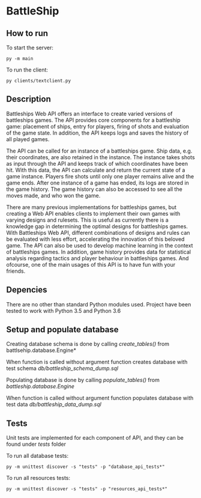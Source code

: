 # BattleShip

## How to run

To start the server:
```
py -m main
```

To run the client:
```
py clients/textclient.py
```

## Description

Battleships Web API offers an interface to create varied versions of battleships games. The API provides core components for a battleship game: placement of ships, entry for players, firing of shots and evaluation of the game state. In addition, the API keeps logs and saves the history of all played games.

The API can be called for an instance of a battleships game. Ship data, e.g. their coordinates, are also retained in the instance. The instance takes shots as input through the API and keeps track of which coordinates have been hit. With this data, the API can calculate and return the current state of a game instance. Players fire shots until only one player remains alive and the game ends. After one instance of a game has ended, its logs are stored in the game history. The game history can also be accessed to see all the moves made, and who won the game.

There are many previous implementations for battleships games, but creating a Web API enables clients to implement their own games with varying designs and rulesets. This is useful as currently there is a knowledge gap in determining the optimal designs for battleships games. With Battleships Web API, different combinations of designs and rules can be evaluated with less effort, accelerating the innovation of this beloved game. The API can also be used to develop machine learning in the context of battleships games. In addition, game history provides data for statistical analysis regarding tactics and player behaviour in battleships games. And ofcourse, one of the main usages of this API is to have fun with your friends.

## Depencies

There are no other than standard Python modules used. Project have been tested to work with Python 3.5 and Python 3.6

## Setup and populate database

Creating database schema is done by calling *create_tables()* from battlsehip.database.Engine*

When function is called without argument function creates database with test schema *db/battleship_schema_dump.sql*

Populating database is done by calling *populate_tables()* from *battleship.database.Engine*

When function is called without argument function populates database with test data *db/battleship_data_dump.sql*

## Tests

Unit tests are implemented for each component of API, and they can be found under *tests* folder 

To run all database tests:
```
py -m unittest discover -s "tests" -p "database_api_tests*"
```

To run all resources tests:
```
py -m unittest discover -s "tests" -p "resources_api_tests*"
```